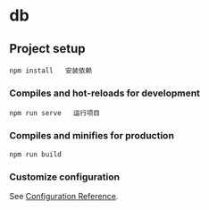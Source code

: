 # db

## Project setup

```
npm install   安装依赖
```

### Compiles and hot-reloads for development

```
npm run serve   运行项目
```

### Compiles and minifies for production

```
npm run build
```

### Customize configuration

See [Configuration Reference](https://cli.vuejs.org/config/).
